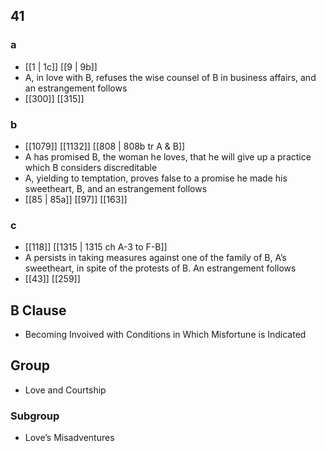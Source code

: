 ## 41
### a
- [[1 | 1c]] [[9 | 9b]] 
- A, in love with B, refuses the wise counsel of B in business affairs, and an estrangement follows
- [[300]] [[315]] 

### b
- [[1079]] [[1132]] [[808 | 808b tr A &amp; B]] 
- A has promised B, the woman he loves, that he will give up a practice which B considers discreditable
- A, yielding to temptation, proves false to a promise he made his sweetheart, B, and an estrangement follows
- [[85 | 85a]] [[97]] [[163]] 

### c
- [[118]] [[1315 | 1315 ch A-3 to F-B]] 
- A persists in taking measures against one of the family of B, A’s sweetheart, in spite of the protests of B. An estrangement follows
- [[43]] [[259]] 

## B Clause
- Becoming Invoived with Conditions in Which Misfortune is Indicated

## Group
- Love and Courtship

### Subgroup
- Love’s Misadventures

